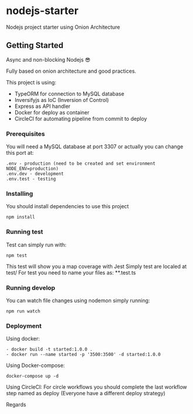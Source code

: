 # nodejs-starter
Nodejs project starter using Onion Architecture

## Getting Started
Async and non-blocking Nodejs 😎

Fully based on onion architecture and good practices.

This project is using:
- TypeORM for connection to MySQL database
- Inversifyjs as IoC (Inversion of Control)
- Express as API handler
- Docker for deploy as container
- CircleCI for automating pipeline from commit to deploy

### Prerequisites
You will need a MySQL database at port 3307 or actually you can change this port at:
```
.env - production (need to be created and set environment NODE_ENV=production)
.env.dev - development
.env.test - testing
```

### Installing
You should install dependencies to use this project
```
npm install
```

### Running test
Test can simply run with:
```
npm test
```
This test will show you a map coverage with Jest
Simply test are localed at test/
For test you need to name your files as: **.test.ts

### Running develop
You can watch file changes using nodemon simply running:
```
npm run watch
```

### Deployment
Using docker:
```
- docker build -t started:1.0.0 .
- docker run --name started -p '3500:3500' -d started:1.0.0
```

Using Docker-compose:
```
docker-compose up -d
```

Using CircleCI:
For circle workflows you should complete the last workflow step named as deploy (Everyone have a different deploy strategy)




Regards
